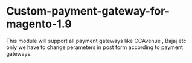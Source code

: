 # Custom-payment-gateway-for-magento-1.9
This module will support all payment gateways like CCAvenue , Bajaj etc only we have to change perameters in post form according to payment gateways.
